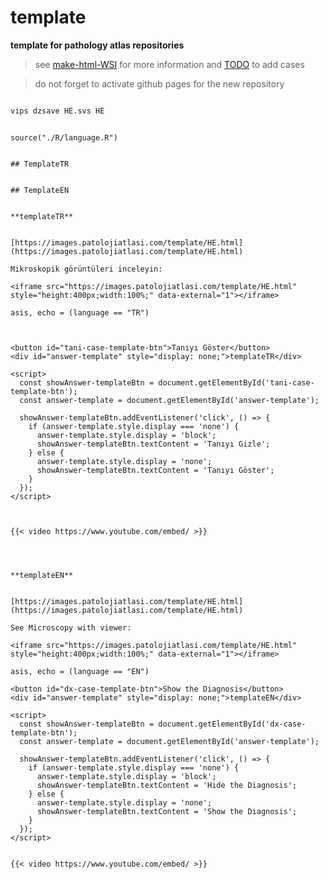 # template



**template for pathology atlas repositories**




> see [make-html-WSI](https://github.com/pathologyatlas/make-html-WSI) for more information and [TODO](https://github.com/pathologyatlas/TODO) to add cases




> do not forget to activate github pages for the new repository




```zsh

vips dzsave HE.svs HE

```




```{r language template, echo=FALSE, include=TRUE}

source("./R/language.R")

```




```{asis, echo = (language == "TR")}

## TemplateTR

```




```{asis, echo = (language == "EN")}

## TemplateEN

```




```{asis, echo = (language == "TR")}

**templateTR**


[https://images.patolojiatlasi.com/template/HE.html](https://images.patolojiatlasi.com/template/HE.html)

Mikroskopik görüntüleri inceleyin:

<iframe src="https://images.patolojiatlasi.com/template/HE.html" style="height:400px;width:100%;" data-external="1"></iframe>

```

```{comment}
asis, echo = (language == "TR")



<button id="tani-case-template-btn">Tanıyı Göster</button>
<div id="answer-template" style="display: none;">templateTR</div>

<script>
  const showAnswer-templateBtn = document.getElementById('tani-case-template-btn');
  const answer-template = document.getElementById('answer-template');

  showAnswer-templateBtn.addEventListener('click', () => {
    if (answer-template.style.display === 'none') {
      answer-template.style.display = 'block';
      showAnswer-templateBtn.textContent = 'Tanıyı Gizle';
    } else {
      answer-template.style.display = 'none';
      showAnswer-templateBtn.textContent = 'Tanıyı Göster';
    }
  });
</script>



{{< video https://www.youtube.com/embed/ >}}



```



```{asis, echo = (language == "EN")}

**templateEN**


[https://images.patolojiatlasi.com/template/HE.html](https://images.patolojiatlasi.com/template/HE.html)

See Microscopy with viewer: 

<iframe src="https://images.patolojiatlasi.com/template/HE.html" style="height:400px;width:100%;" data-external="1"></iframe>

```


```{comment}
asis, echo = (language == "EN")

<button id="dx-case-template-btn">Show the Diagnosis</button>
<div id="answer-template" style="display: none;">templateEN</div>

<script>
  const showAnswer-templateBtn = document.getElementById('dx-case-template-btn');
  const answer-template = document.getElementById('answer-template');

  showAnswer-templateBtn.addEventListener('click', () => {
    if (answer-template.style.display === 'none') {
      answer-template.style.display = 'block';
      showAnswer-templateBtn.textContent = 'Hide the Diagnosis';
    } else {
      answer-template.style.display = 'none';
      showAnswer-templateBtn.textContent = 'Show the Diagnosis';
    }
  });
</script>


{{< video https://www.youtube.com/embed/ >}}



```
